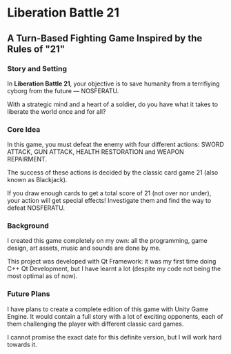 <h1>Liberation Battle 21</h1>
<h2>A Turn-Based Fighting Game Inspired by the Rules of "21"</h2>

<h3>Story and Setting</h3>
<p>In <b>Liberation Battle 21</b>, your objective is to save humanity from a terrifiying cyborg from the future — NOSFERATU.</p> 
<p>With a strategic mind and a heart of a soldier, do you have what it takes to liberate the world once and for all?</p>

<h3>Core Idea</h3>
<p>In this game, you must defeat the enemy with four different actions: SWORD ATTACK, GUN ATTACK, HEALTH RESTORATION and WEAPON REPAIRMENT.</p>
<p>The success of these actions is decided by the classic card game 21 (also known as Blackjack).</p>
<p>If you draw enough cards to get a total score of 21 (not over nor under), your action will get special effects! Investigate them and find the way to defeat NOSFERATU.</p>


<h3>Background</h3>
<p>I created this game completely on my own: all the programming, game design, art assets, music and sounds are done by me.</p>
<p>This project was developed with Qt Framework: it was my first time doing C++ Qt Development, but I have learnt a lot (despite my code not being the most optimal as of now).</p>

<h3>Future Plans</h3>
<p>I have plans to create a complete edition of this game with Unity Game Engine. It would contain a full story with a lot of exciting opponents, each of them challenging the player with different classic card games.</p>
<p>I cannot promise the exact date for this definite version, but I will work hard towards it.</p>
